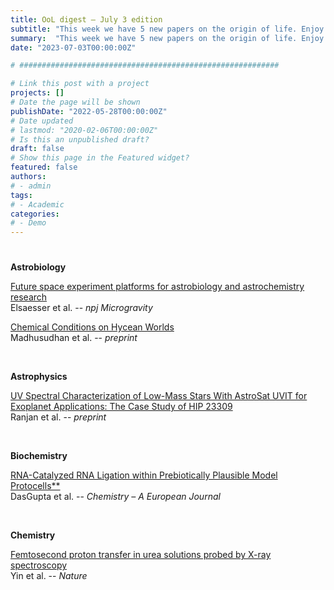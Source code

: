 ```yaml
---
title: OoL digest — July 3 edition
subtitle: "This week we have 5 new papers on the origin of life. Enjoy!"
summary:  "This week we have 5 new papers on the origin of life. Enjoy!"
date: "2023-07-03T00:00:00Z"

# ##########################################################

# Link this post with a project
projects: []
# Date the page will be shown
publishDate: "2022-05-28T00:00:00Z"
# Date updated
# lastmod: "2020-02-06T00:00:00Z"
# Is this an unpublished draft?
draft: false
# Show this page in the Featured widget?
featured: false
authors:
# - admin
tags:
# - Academic
categories:
# - Demo
---
```


# ##########################################################

**Astrobiology**

[Future space experiment platforms for astrobiology and astrochemistry research](https://doi.org/10.1038/s41526-023-00292-1) <br> Elsaesser et al. -- *npj Microgravity*

[Chemical Conditions on Hycean Worlds](https://doi.org/10.48550/arXiv.2306.13706) <br> Madhusudhan et al. -- *preprint*

<br>

**Astrophysics**

[UV Spectral Characterization of Low-Mass Stars With AstroSat UVIT for Exoplanet Applications: The Case Study of HIP 23309](https://doi.org/10.48550/arXiv.2306.16470) <br> Ranjan et al. -- *preprint*

<br>

**Biochemistry**

[RNA-Catalyzed RNA Ligation within Prebiotically Plausible Model Protocells**](https://doi.org/10.1002/chem.202301376) <br> DasGupta et al. -- *Chemistry – A European Journal*

<br>

**Chemistry**

[Femtosecond proton transfer in urea solutions probed by X-ray spectroscopy](https://doi.org/10.1038/s41586-023-06182-6) <br> Yin et al. -- *Nature*

<br>

